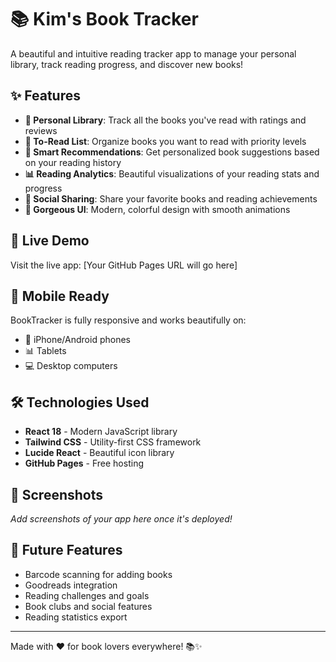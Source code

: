 # 📚 Kim's Book Tracker

A beautiful and intuitive reading tracker app to manage your personal library, track reading progress, and discover new books!

## ✨ Features

- **📖 Personal Library**: Track all the books you've read with ratings and reviews
- **💝 To-Read List**: Organize books you want to read with priority levels
- **🎯 Smart Recommendations**: Get personalized book suggestions based on your reading history
- **📊 Reading Analytics**: Beautiful visualizations of your reading stats and progress
- **📱 Social Sharing**: Share your favorite books and reading achievements
- **🎨 Gorgeous UI**: Modern, colorful design with smooth animations

## 🚀 Live Demo

Visit the live app: [Your GitHub Pages URL will go here]

## 📱 Mobile Ready

BookTracker is fully responsive and works beautifully on:
- 📱 iPhone/Android phones
- 📊 Tablets
- 💻 Desktop computers

## 🛠️ Technologies Used

- **React 18** - Modern JavaScript library
- **Tailwind CSS** - Utility-first CSS framework
- **Lucide React** - Beautiful icon library
- **GitHub Pages** - Free hosting

## 📸 Screenshots

*Add screenshots of your app here once it's deployed!*

## 🎯 Future Features

- Barcode scanning for adding books
- Goodreads integration
- Reading challenges and goals
- Book clubs and social features
- Reading statistics export

---

Made with ❤️ for book lovers everywhere! 📚✨

